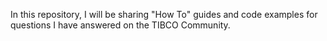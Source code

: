 In this repository, I will be sharing "How To" guides and code examples for questions I have answered on the TIBCO Community.